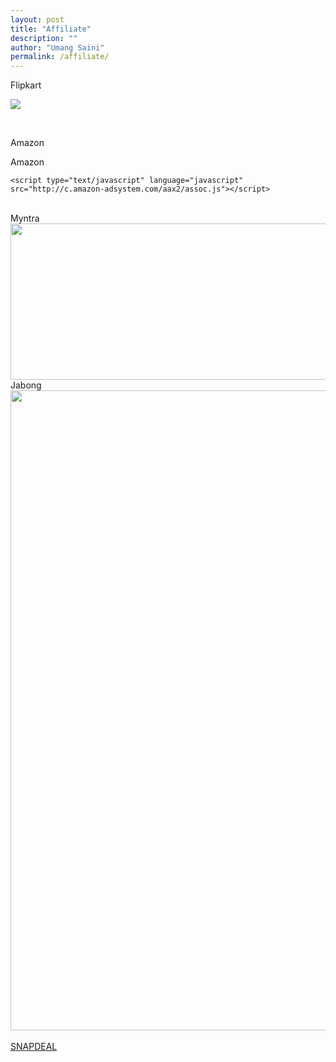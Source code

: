 ```yaml
---
layout: post
title: "Affiliate"
description: ""
author: "Umang Saini"
permalink: /affiliate/
---
```


Flipkart <br />

<a href="http://www.flipkart.com/apple-iphone-5/p/itmdkmjpp5juv9ha?pid=MOBDKMJE4FTQHRZU&amp;affid=poloolopgm"><img src="http://img8a.flixcart.com/www/prod/images/buy_btn_1-161e3e31.png" /></a> 

<div data-WRID="WRID-152170978840140052" data-widgetType="staticBanner" data-responsive="yes" data-class="affiliateAdsByFlipkart" height="250" width="300"></div><script async src="//affiliate.flipkart.com/affiliate/widgets/FKAffiliateWidgets.js"></script>

<div data-WRID="WRID-152170997395329575" data-widgetType="productBanner"  data-class="affiliateAdsByFlipkart" height="240px" width="120px"></div><script async src="//affiliate.flipkart.com/affiliate/widgets/FKAffiliateWidgets.js"></script>

<br />


Amazon <br />
<script type="text/javascript" language="javascript"> var aax_size='728x90'; var aax_pubname = 'existexist-21'; var aax_src='302'; </script><script type="text/javascript" language="javascript" src="http://c.amazon-adsystem.com/aax2/assoc.js"></script>

Amazon

<script type="text/javascript" language="javascript">
      var aax_size='300x250';
      var aax_pubname = 'existexist-21';
      var aax_src='302';
    </script>
    <script type="text/javascript" language="javascript" src="http://c.amazon-adsystem.com/aax2/assoc.js"></script>

<br />
Myntra <br />
<a href="http://clk.omgt5.com/?AID=533562&PID=9640&CRID=80820&WID=48729"><img src="http://track.in.omgpm.com/i/?CRID=80820&AID=533562&PID=9640&WID=48729" border="0" width="970" height="250"></a>

<br />
Jabong<br />
<a href="http://clk.omgt5.com/?AID=533562&PID=9170&CRID=157302&WID=48729"><img src="http://track.in.omgpm.com/i/?CRID=157302&AID=533562&PID=9170&WID=48729" border="0" width="768" height="1024"></a>


<br />
<br />
<a href="http://www.snapdeal.com/?utm_source=aff_prog&amp;utm_campaign=afts&amp;offer_id=16&amp;aff_id=8287">SNAPDEAL</a>
<br />
<br />
